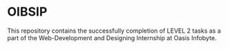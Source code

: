 # OIBSIP
This repository contains the successfully completion of LEVEL 2 tasks as a part of the Web-Development and Designing Internship at Oasis Infobyte.
